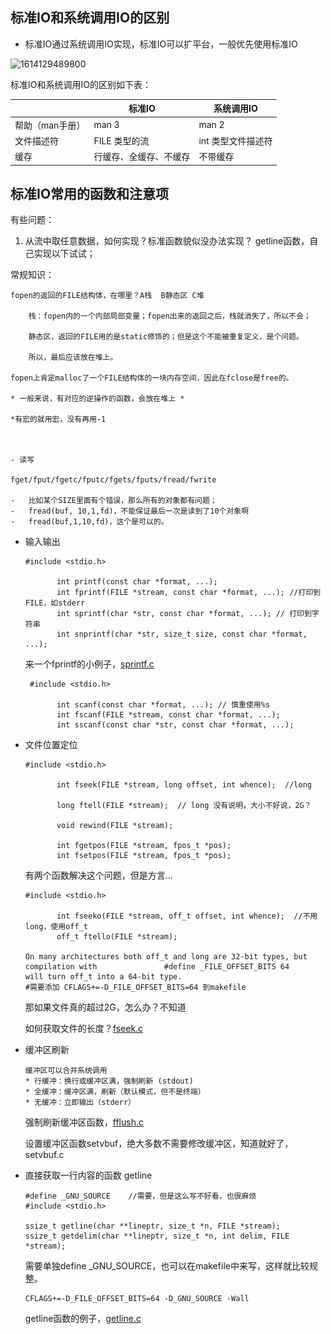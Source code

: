 



## 标准IO和系统调用IO的区别

- 标准IO通过系统调用IO实现，标准IO可以扩平台，一般优先使用标准IO

![1614129489800](..\..\..\lib\staticfile\linux-sys\1614129489800.png)

标准IO和系统调用IO的区别如下表：

|                 | 标准IO                 | 系统调用IO         |
| --------------- | ---------------------- | ------------------ |
| 帮助（man手册） | man 3                  | man 2              |
| 文件描述符      | FILE 类型的流          | int 类型文件描述符 |
| 缓存            | 行缓存、全缓存、不缓存 | 不带缓存           |



## 标准IO常用的函数和注意项

有些问题：

1. 从流中取任意数据，如何实现？标准函数貌似没办法实现？ getline函数，自己实现以下试试；



常规知识：

```
fopen的返回的FILE结构体，在哪里？A栈  B静态区 C堆

	栈：fopen内的一个内部局部变量；fopen出来的返回之后，栈就消失了，所以不会；

	静态区，返回的FILE用的是static修饰的；但是这个不能被重复定义，是个问题。

	所以，最后应该放在堆上。

fopen上肯定malloc了一个FILE结构体的一块内存空间，因此在fclose是free的。

* 一般来说，有对应的逆操作的函数，会放在堆上 *

*有宏的就用宏，没有再用-1 



- 读写

fget/fput/fgetc/fputc/fgets/fputs/fread/fwrite

-	比如某个SIZE里面有个错误，那么所有的对象都有问题；
-	fread(buf, 10,1,fd)，不能保证最后一次是读到了10个对象啊
-	fread(buf,1,10,fd)，这个是可以的。
```



- 输入输出

  ```
  #include <stdio.h>
  
         int printf(const char *format, ...);
         int fprintf(FILE *stream, const char *format, ...); //打印到FILE，如stderr
         int sprintf(char *str, const char *format, ...); // 打印到字符串
         int snprintf(char *str, size_t size, const char *format, ...); 
  ```

  来一个fprintf的小例子，[sprintf.c](/lib/staticfile/linux-sys/sprintf.c)

  ```
   #include <stdio.h>
  
         int scanf(const char *format, ...); // 慎重使用%s
         int fscanf(FILE *stream, const char *format, ...);
         int sscanf(const char *str, const char *format, ...);
  
  ```

  

- 文件位置定位

  ```
  #include <stdio.h>
  
         int fseek(FILE *stream, long offset, int whence);  //long  
  
         long ftell(FILE *stream);  // long 没有说明，大小不好说，2G？
  
         void rewind(FILE *stream);
  
         int fgetpos(FILE *stream, fpos_t *pos);
         int fsetpos(FILE *stream, fpos_t *pos);
  
  ```

  有两个函数解决这个问题，但是方言...

  ```
  #include <stdio.h>
  
         int fseeko(FILE *stream, off_t offset, int whence);  //不用long，使用off_t
         off_t ftello(FILE *stream);
         
  On many architectures both off_t and long are 32-bit types, but compilation with               #define _FILE_OFFSET_BITS 64
  will turn off_t into a 64-bit type.
  #需要添加 CFLAGS+=-D_FILE_OFFSET_BITS=64 到makefile
  ```

  那如果文件真的超过2G，怎么办？不知道

  如何获取文件的长度？[fseek.c](/lib/staticfile/linux-sys/fseek.c)

  

- 缓冲区刷新

  ```
  缓冲区可以合并系统调用
  * 行缓冲：换行或缓冲区满，强制刷新 (stdout)
  * 全缓冲：缓冲区满，刷新（默认模式，但不是终端）
  * 无缓冲：立即输出（stderr）
  ```

  强制刷新缓冲区函数，[fflush.c](/lib/staticfile/linux-sys/fflush.c)

  设置缓冲区函数setvbuf，绝大多数不需要修改缓冲区，知道就好了，setvbuf.c

  

- 直接获取一行内容的函数 getline

  ```
  #define _GNU_SOURCE    //需要，但是这么写不好看，也很麻烦
  #include <stdio.h>
  
  ssize_t getline(char **lineptr, size_t *n, FILE *stream);
  ssize_t getdelim(char **lineptr, size_t *n, int delim, FILE *stream);
  ```

  需要单独define _GNU_SOURCE，也可以在makefile中来写，这样就比较规整。

  ```
  CFLAGS+=-D_FILE_OFFSET_BITS=64 -D_GNU_SOURCE -Wall
  ```

  getline函数的例子，[getline.c](/lib/staticfile/linux-sys/getline.c)

















































